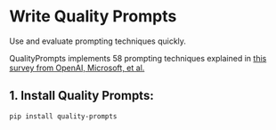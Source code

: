 # Write Quality Prompts

Use and evaluate prompting techniques quickly.

QualityPrompts implements 58 prompting techniques explained in [this survey from OpenAI, Microsoft, et al.](https://github.com/sarthakrastogi/quality-prompts/blob/main/README.MD#write-quality-prompts)

## 1. Install Quality Prompts:
```bash
pip install quality-prompts
